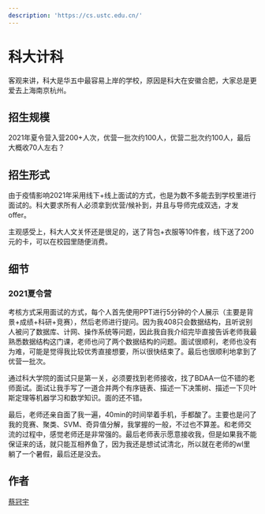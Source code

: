 ```yaml
---
description: 'https://cs.ustc.edu.cn/'
---
```


# 科大计科

客观来讲，科大是华五中最容易上岸的学校，原因是科大在安徽合肥，大家总是更爱去上海南京杭州。


## 招生规模

2021年夏令营入营200+人次，优营一批次约100人，优营二批次约100人，最后大概收70人左右？

## 招生形式

由于疫情影响2021年采用线下+线上面试的方式，也是为数不多能去到学校里进行面试的。科大要求所有人必须拿到优营/候补到，并且与导师完成双选，才发offer。

主观感受上，科大人文关怀还是很足的，送了背包+衣服等10件套，线下送了200元的卡，可以在校园里随便消费。

## 细节

### 2021夏令营

考核方式采用面试的方式，每个人首先使用PPT进行5分钟的个人展示（主要是背景+成绩+科研+竞赛），然后老师进行提问。因为我408只会数据结构，且听说别人被问了数据库、计网、操作系统等问题，因此我自我介绍完毕直接告诉老师我最熟悉数据结构这门课，老师也问了两个数据结构的问题。面试很顺利，老师也没有为难，可能是觉得我比较优秀直接想要，所以很快结束了。最后也很顺利地拿到了优营一批次。

通过科大学院的面试只是第一关，必须要找到老师接收，找了BDAA一位不错的老师面试。面试让我手写了一道合并两个有序链表、描述一下决策树、描述一下贝叶斯定理等机器学习和数学知识。面的还不错。

最后，老师还亲自面了我一遍，40min的时间举着手机，手都酸了。主要也是问了我的竞赛、聚类、SVM、奇异值分解，我掌握的一般，不过也不算差。和老师交流的过程中，感觉老师还是非常强的。最后老师表示愿意接收我，但是如果我不能保证来的话，就只能互相养鱼了，因为我还是想试试清北，所以就在老师的wl里躺了一个暑假，最后还是没去。


## 作者

[蔡冠宇](../zuo-zhe-lian-xi-fang-shi.md#蔡冠宇)